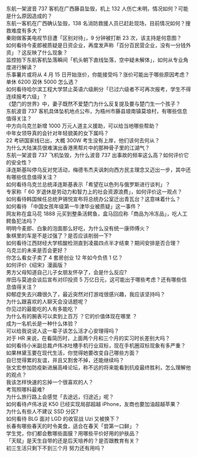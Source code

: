 东航一架波音 737 客机在广西藤县坠毁，机上 132 人伤亡未明，情况如何？可能是什么原因造成的？  
东航一客机在广西确认坠毁，138 名消防救援人员已赶赴现场，目前情况如何？搜救难度有多大？  
秦刚做客美电视节目遭「区别对待」，9 分钟被打断 23 次，该主持是何意图？  
如何看待今麦郎被质疑是日资企业，再度发声称「百分百民营企业，没有一分钱外资」？这反映了什么现象？  
监控拍下东航客机坠落瞬间「机头朝下直线坠落，空中疑未解体」，如何从专业角度进行解读？  
乐事薯片或将从 4 月 15 日开始涨价，你能接受吗？涨价可能出于哪些原因考虑？  
单休 6200 双休 5000 怎么选？  
如何看待哈尔滨工程大学禁止英语六级刷分「已过六级者不可再次报考，学生不得连续报考六级」？  
《楚门的世界》中，妻子既然不爱楚门为什么反复提及要与楚门生一个孩子？  
东航波音 737 客机具体坠机地点公布，为梧州市藤县琅南镇莫埌村，有哪些信息值得关注？  
中方向乌克兰新增 1000 万元人道主义援助，可以给当地哪些帮助？  
中年女领导真的会针对年轻貌美的女下属吗？  
22 考研国家线已出，大概 300W 考生没有上岸，他们该何去何从？  
为什么大陆演员很难演出香港黑帮片中的那种骨子里的江湖气？  
东航一架波音 737 飞机坠毁，为什么波音 737 出事故的频率这么高？如何评价它的安全性？  
泽连斯基叫停乌反对党活动，梅德韦杰夫讽刺向西方民主理念又迈出一步，其中还有哪些信息值得关注？  
如何看待乌克兰总统泽连斯基表示「希望在以色列与俄罗斯进行谈判」？  
专家称「 60 岁退休是劳动力和智力上的社会资源浪费」，如何评价这一观点？  
如何看待韩国候任总统尹锡悦宣布将总统办公室迁出青瓦台？这意味着什么？  
如何看待 「中国女孩年级第一牛津毕业被质疑」这一事件？  
网友称在盒马花 1888 元买到整条活鳄鱼，盒马回应称「商品为冷冻品」，吃人工鳄鱼犯法吗？  
明明今麦郎、白象的泡面那么好吃，为什么没有统一康师傅火？  
象棋里的车是不是过强了？是否应该削弱一下?  
如何看待江西财经大学核酸检测直到凌晨四点半才结束？期间安排是否合理？  
乌克兰的未来是否会更好？  
你怎么看女子卖了 4 套房创业 12 年如今负债 1 亿？  
如何评价《绍宋》漫画版？  
男方父母知道自己儿子女朋友怀孕了，会是什么反应?  
岸田与莫迪会谈后宣布对印投资 5 万亿日元，这可能出于哪些考虑？还有哪些信息值得关注？  
抑郁症失去兴趣很久了，最近突然对打游戏很感兴趣，我应该坚持吗？  
为什么跟喜欢的人聊天会没话题呢？  
你见过的最能吃的人有多能吃？  
为什么有的腕表可以卖到上百万 ？它的价值体现在哪里 ？  
成为一名机长是一种什么体验？  
可以给我说说人这一辈子该怎么活才心安理得吗？  
对于 HR 来说，在看简历时，上面两个月和三个月的实习时长差别大吗？  
如何看待小米副总裁卢伟冰吐槽手机行业双标，现在手机圈双标现象有多严重？  
如果林黛玉要在现代生活，你觉得她要改变自己哪些方面？  
自巳觉得累的友谊，并且又割舍不掉，还能继续吗？  
张文宏参加防疫新进展高峰论坛，称不远的将来能看到抗疫最终胜利，怎么理解他的观点？  
我该怎样快速的忘掉一个很喜欢的人？  
考驾照哪科最难?  
为什么旅行路上会感觉「去途远，归途近」呢？  
如何看待卢伟冰说 K50 已经实现局部超越 iPhone，友商也要加油超越苹果？  
为什么有些人不建议 SSD 分区?  
如何看待 BLG 面对 LGD 的收官战 Uzi 又被换下？  
长春有哪些春天的时令美食，适合在春天「尝第一口鲜」？  
学生党，你们都会敷哪些面膜？用哪些平价好用的护肤品？  
「天赋」是天生自带的还是后天培养的？是否跟教育有关？  
初三生活只剩下不到三个月 努力还有用吗？  
